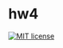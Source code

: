 # hw4

[![MIT license](https://img.shields.io/badge/license-MIT-blue.svg)](https://github.com/notantony/fp-checkers/blob/master/main/LICENSE)